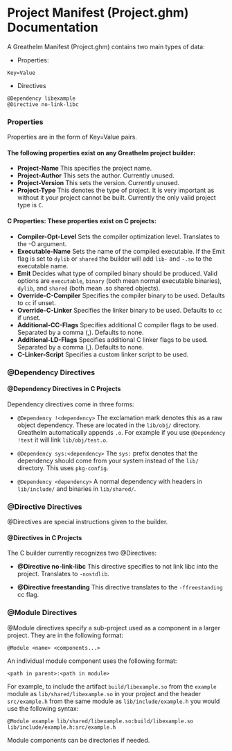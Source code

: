 # Project Manifest (Project.ghm) Documentation

A Greathelm Manifest (Project.ghm) contains two main types of data:

- Properties:
```ghm
Key=Value
```
- Directives
```ghm
@Dependency libexample
@Directive no-link-libc
```

### Properties
Properties are in the form of Key=Value pairs.

#### The following properties exist on any Greathelm project builder:

- **Project-Name** This specifies the project name.
- **Project-Author** This sets the author. Currently unused.
- **Project-Version** This sets the version. Currently unused.
- **Project-Type** This denotes the type of project. It is very important as without it your project cannot be built. Currently the only valid project type is `C`.

#### C Properties: These properties exist on C projects:
- **Compiler-Opt-Level** Sets the compiler optimization level. Translates to the -O argument.
- **Executable-Name** Sets the name of the compiled executable. If the Emit flag is set to `dylib` or `shared` the builder will add `lib-` and `-.so` to the executable name.
- **Emit** Decides what type of compiled binary should be produced. Valid options are `executable`, `binary` (both mean normal executable binaries), `dylib`, and `shared` (both mean .so shared objects).
- **Override-C-Compiler** Specifies the compiler binary to be used. Defaults to `cc` if unset.
- **Override-C-Linker** Specifies the linker binary to be used. Defaults to `cc` if unset.
- **Additional-CC-Flags** Specifies additional C compiler flags to be used. Separated by a comma (,). Defaults to none.
- **Additional-LD-Flags** Specifies additional C linker flags to be used. Separated by a comma (,). Defaults to none.
- **C-Linker-Script** Specifies a custom linker script to be used.

### @Dependency Directives

#### @Dependency Directives in C Projects
Dependency directives come in three forms:

- `@Dependency !<dependency>` The exclamation mark denotes this as a raw object dependency. These are located in the `lib/obj/` directory. Greathelm automatically appends `.o`. For example if you use `@Dependency !test` it will link `lib/obj/test.o`.

- `@Dependency sys:<dependency>` The `sys:` prefix denotes that the dependency should come from your system instead of the `lib/` directory. This uses `pkg-config`.

- `@Dependency <dependency>` A normal dependency with headers in `lib/include/` and binaries in `lib/shared/`.

### @Directive Directives

@Directives are special instructions given to the builder.

#### @Directives in C Projects
The C builder currently recognizes two @Directives:

- **@Directive no-link-libc** This directive specifies to not link libc into the project. Translates to `-nostdlib`.

- **@Directive freestanding** This directive translates to the `-ffreestanding` cc flag.

### @Module Directives

@Module directives specify a sub-project used as a component in a larger project. They are in the following format:

```ghm
@Module <name> <components...>
```

An individual module component uses the following format:

```ghm
<path in parent>:<path in module>
```

For example, to include the artifact `build/libexample.so` from the `example` module as `lib/shared/libexample.so` in your project and the header `src/example.h` from the same module as `lib/include/example.h` you would use the following syntax:

```ghm
@Module example lib/shared/libexample.so:build/libexample.so lib/include/example.h:src/example.h
```

Module components can be directories if needed.